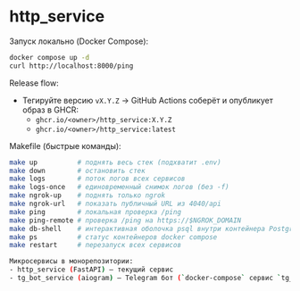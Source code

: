 # http_service

Запуск локально (Docker Compose):

```bash
docker compose up -d
curl http://localhost:8000/ping
```

Release flow:
- Тегируйте версию `vX.Y.Z` → GitHub Actions соберёт и опубликует образ в GHCR:
  - `ghcr.io/<owner>/http_service:X.Y.Z`
  - `ghcr.io/<owner>/http_service:latest`

Makefile (быстрые команды):

```bash
make up          # поднять весь стек (подхватит .env)
make down        # остановить стек
make logs        # поток логов всех сервисов
make logs-once   # единовременный снимок логов (без -f)
make ngrok-up    # поднять только ngrok
make ngrok-url   # показать публичный URL из 4040/api
make ping        # локальная проверка /ping
make ping-remote # проверка /ping на https://$NGROK_DOMAIN
make db-shell    # интерактивная оболочка psql внутри контейнера Postgres
make ps          # статус контейнеров docker compose
make restart     # перезапуск всех сервисов

Микросервисы в монорепозитории:
- http_service (FastAPI) — текущий сервис
- tg_bot_service (aiogram) — Telegram бот (`docker-compose` сервис `tg_bot`)
```

